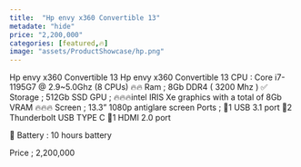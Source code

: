 ```yaml
---
title:  "Hp envy x360 Convertible 13"
metadate: "hide"
price: "2,200,000"
categories: [featured,🔥]
image: "assets/ProductShowcase/hp.png"
---
```


Hp envy x360 Convertible 13
Hp envy x360 Convertible 13
CPU : Core i7-1195G7 @ 2.9~5.0Ghz (8 CPUs) 🔥🔥
Ram ; 8Gb DDR4 ( 3200 Mhz ) ✅
Storage ; 512Gb SSD 
GPU ; 🔥🔥🔥intel IRIS Xe graphics with a total of 8Gb VRAM 🔥🔥🔥
Screen ; 13.3” 1080p antiglare screen 
Ports ; 
📍1 USB 3.1 port 
📍2 Thunderbolt USB TYPE C 
📍1 HDMI 2.0 port 

🔋 Battery : 10 hours battery

Price ; 2,200,000
